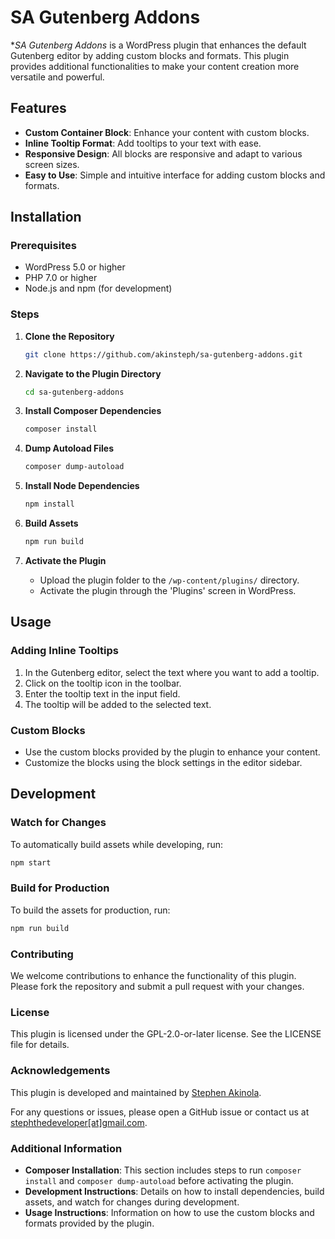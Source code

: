 # SA Gutenberg Addons

**SA Gutenberg Addons* is a WordPress plugin that enhances the default Gutenberg editor by adding custom blocks and formats. This plugin provides additional functionalities to make your content creation more versatile and powerful.

## Features

- **Custom Container Block**: Enhance your content with custom blocks.
- **Inline Tooltip Format**: Add tooltips to your text with ease.
- **Responsive Design**: All blocks are responsive and adapt to various screen sizes.
- **Easy to Use**: Simple and intuitive interface for adding custom blocks and formats.

## Installation

### Prerequisites

- WordPress 5.0 or higher
- PHP 7.0 or higher
- Node.js and npm (for development)

### Steps

1. **Clone the Repository**

    ```sh
    git clone https://github.com/akinsteph/sa-gutenberg-addons.git
    ```

2. **Navigate to the Plugin Directory**

    ```sh
    cd sa-gutenberg-addons
    ```

3. **Install Composer Dependencies**

    ```sh
    composer install
    ```

4. **Dump Autoload Files**

    ```sh
    composer dump-autoload
    ```

5. **Install Node Dependencies**

    ```sh
    npm install
    ```

6. **Build Assets**

    ```sh
    npm run build
    ```

7. **Activate the Plugin**

    - Upload the plugin folder to the `/wp-content/plugins/` directory.
    - Activate the plugin through the 'Plugins' screen in WordPress.

## Usage

### Adding Inline Tooltips

1. In the Gutenberg editor, select the text where you want to add a tooltip.
2. Click on the tooltip icon in the toolbar.
3. Enter the tooltip text in the input field.
4. The tooltip will be added to the selected text.

### Custom Blocks

- Use the custom blocks provided by the plugin to enhance your content.
- Customize the blocks using the block settings in the editor sidebar.

## Development

### Watch for Changes

To automatically build assets while developing, run:

```sh
npm start
```

### Build for Production
To build the assets for production, run:

```sh
npm run build
```
### Contributing
We welcome contributions to enhance the functionality of this plugin. Please fork the repository and submit a pull request with your changes.

### License
This plugin is licensed under the GPL-2.0-or-later license. See the LICENSE file for details.

### Acknowledgements
This plugin is developed and maintained by [Stephen Akinola](https://github.com/akinsteph).

For any questions or issues, please open a GitHub issue or contact us at [stephthedeveloper\[at\]gmail.com](mailto:stephthedeveloper@gmail.com).

### Additional Information

- **Composer Installation**: This section includes steps to run `composer install` and `composer dump-autoload` before activating the plugin.
- **Development Instructions**: Details on how to install dependencies, build assets, and watch for changes during development.
- **Usage Instructions**: Information on how to use the custom blocks and formats provided by the plugin.

